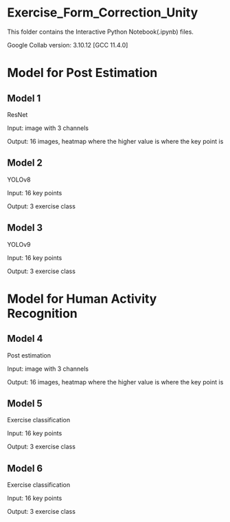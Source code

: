 # Exercise_Form_Correction_Unity

This folder contains the Interactive Python Notebook(.ipynb) files. 

Google Collab version: 3.10.12 [GCC 11.4.0]

# Model for Post Estimation

## Model 1
ResNet

Input: image with 3 channels

Output: 16 images, heatmap where the higher value is where the key point is 

## Model 2
YOLOv8

Input: 16 key points

Output: 3 exercise class

## Model 3
YOLOv9

Input: 16 key points

Output: 3 exercise class


# Model for Human Activity Recognition

## Model 4
Post estimation

Input: image with 3 channels

Output: 16 images, heatmap where the higher value is where the key point is 

## Model 5
Exercise classification

Input: 16 key points

Output: 3 exercise class

## Model 6
Exercise classification

Input: 16 key points

Output: 3 exercise class


